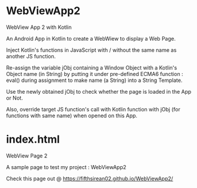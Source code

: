 # WebViewApp2
WebView App 2 with Kotlin

An Android App in Kotlin to create a WebWiew to display a Web Page.

Inject Kotlin's functions in JavaScript with / without the same name as another JS function.

Re-assign the variable jObj containing a Window Object with a Kotlin's Object name (in String) by putting it under pre-defined ECMA6 function : eval() during assignment to make name (a String) into a String Template.

Use the newly obtained jObj to check whether the page is loaded in the App or Not.

Also, override target JS function's call with Kotlin function with jObj (for functions with same name) when opened on this App.

# index.html
WebView Page 2

A sample page to test my project : WebViewApp2

Check this page out @ https://fifthsirean02.github.io/WebViewApp2/
